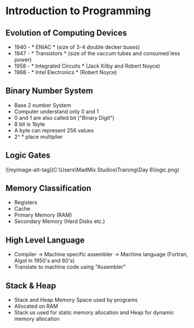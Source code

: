 # Introduction to Programming

## Evolution of Computing Devices

* 1940 - * ENIAC * (size of 3-4 double decker buses)
* 1947 - * Transistors * (size of the vaccum tubes and consumed less power)
* 1958 - * Integrated Circuits * (Jack Kilby and Robert Noyce)
* 1968 - * Intel Electronics * (Robert Noyce)

## Binary Number System

* Base 2 number System
* Computer understand only 0 and 1
* 0 and 1 are also called bit ("Binary Digit")
* 8 bit is 1byte
* A byte can represent 256 values
* 2^ * place multiplier 

## Logic Gates

![myimage-alt-tag](C:\Users\MadMix Studios\Training\Day 6\logic.png)

## Memory Classification

* Registers
* Cache
* Primary Memory (RAM)
* Secondary Memory (Hard Disks etc.)

## High Level Language

* Compiler -> Machine specific assembler -> Machine language (Fortran, Algol in 1950's and 60's)
* Translate to machine code using "Assembler"

## Stack & Heap

* Stack and Heap Memory Space used by programs
* Allocated on RAM
* Stack us used for static memory allocation and Heap for dynamic memory allocation
